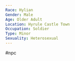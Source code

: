 ```yaml
---
Race: Hylian
Gender: Male
Age: Older Adult
Location: Hyrule Castle Town
Occupation: Soldier
Type: Minor
Sexuality: Heterosexual
---
```

 #npc 

